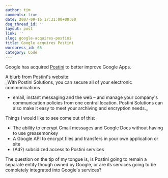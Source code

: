 ```yaml
---
author: tim
comments: true
date: 2007-09-16 17:31:00+00:00
dsq_thread_id: ''
layout: post
link: ''
slug: google-acquires-postini
title: Google acquires Postini
wordpress_id: 65
category: Code
---
```


Google has acquired [Postini](http://www.postini.com/index.php) to better
improve Google Apps.  
  
A blurb from Postini's website:  
_With Postini Solutions, you can secure all of your electronic communications
- email, instant messaging and the web – and manage your company's
communication policies from one central location. Postini Solutions can also
make it easy to meet your archiving and encryption needs._  
  
Things I would like to see come out of this:  
* The ability to encrypt Gmail messages and Google Docs without having to use
greasemonkey  
* A Google API to encrypt files and transfers in your own application or site  
* (Ad?) subsidized access to Postini services  
  
The question on the tip of my tongue is, is Postini going to remain a separate
entity though owned by Google, or are its services going to be completely
integrated into Google's services?

